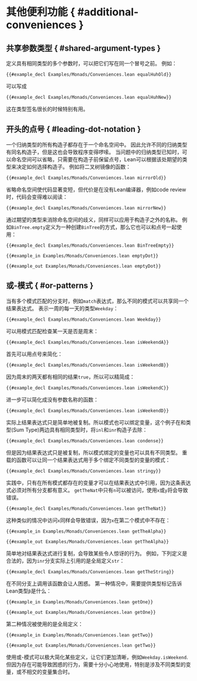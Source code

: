 <!--
# Additional Conveniences
-->

# 其他便利功能 { #additional-conveniences }

<!--
## Shared Argument Types
-->

## 共享参数类型 { #shared-argument-types }

<!--
When defining a function that takes multiple arguments that have the same type, both can be written before the same colon.
For example,
-->

定义具有相同类型的多个参数时，可以把它们写在同一个冒号之前。
例如：

```lean
{{#example_decl Examples/Monads/Conveniences.lean equalHuhOld}}
```
<!--
can be written
-->

可以写成

```lean
{{#example_decl Examples/Monads/Conveniences.lean equalHuhNew}}
```
<!--
This is especially useful when the type signature is large.
-->

这在类型签名很长的时候特别有用。

<!--
## Leading Dot Notation
-->

## 开头的点号 { #leading-dot-notation }

<!--
The constructors of an inductive type are in a namespace.
This allows multiple related inductive types to use the same constructor names, but it can lead to programs becoming verbose.
In contexts where the inductive type in question is known, the namespace can be omitted by preceding the constructor's name with a dot, and Lean uses the expected type to resolve the constructor names.
For example, a function that mirrors a binary tree can be written:
-->

一个归纳类型的所有构造子都存在于一个命名空间中。
因此允许不同的归纳类型有同名构造子，但是这也会导致程序变得啰嗦。
当问题中的归纳类型已知时，可以命名空间可以省略，只需要在构造子前保留点号，Lean可以根据该处期望的类型来决定如何选择构造子。
例如将二叉树镜像的函数：

```lean
{{#example_decl Examples/Monads/Conveniences.lean mirrorOld}}
```
<!--
Omitting the namespaces makes it significantly shorter, at the cost of making the program harder to read in contexts like code review tools that don't include the Lean compiler:
-->

省略命名空间使代码显著变短，但代价是在没有Lean编译器，例如code review时，代码会变得难以阅读：

```lean
{{#example_decl Examples/Monads/Conveniences.lean mirrorNew}}
```

<!--
Using the expected type of an expression to disambiguate a namespace is also applicable to names other than constructors.
If `BinTree.empty` is defined as an alternative way of creating `BinTree`s, then it can also be used with dot notation:
-->

通过期望的类型来消除命名空间的歧义，同样可以应用于构造子之外的名称。
例如`BinTree.empty`定义为一种创建`BinTree`的方式，那么它也可以和点号一起使用：

```lean
{{#example_decl Examples/Monads/Conveniences.lean BinTreeEmpty}}

{{#example_in Examples/Monads/Conveniences.lean emptyDot}}
```

```output info
{{#example_out Examples/Monads/Conveniences.lean emptyDot}}
```

<!--
## Or-Patterns
-->

## 或-模式 { #or-patterns }

<!--
In contexts that allow multiple patterns, such as `match`-expressions, multiple patterns may share their result expressions.
The datatype `Weekday` that represents days of the week:
-->

当有多个模式匹配的分支时，例如`match`表达式，那么不同的模式可以共享同一个结果表达式。
表示一周的每一天的类型`Weekday`：

```lean
{{#example_decl Examples/Monads/Conveniences.lean Weekday}}
```

<!--
Pattern matching can be used to check whether a day is a weekend:
-->

可以用模式匹配检查某一天是否是周末：

```lean
{{#example_decl Examples/Monads/Conveniences.lean isWeekendA}}
```
<!--
This can already be simplified by using constructor dot notation:
-->

首先可以用点号来简化：

```lean
{{#example_decl Examples/Monads/Conveniences.lean isWeekendB}}
```
<!--
Because both weekend patterns have the same result expression (`true`), they can be condensed into one:
-->

因为周末的两天都有相同的结果`true`，所以可以精简成：

```lean
{{#example_decl Examples/Monads/Conveniences.lean isWeekendC}}
```
<!--
This can be further simplified into a version in which the argument is not named:
-->

进一步可以简化成没有参数名称的函数：

```lean
{{#example_decl Examples/Monads/Conveniences.lean isWeekendD}}
```

<!--
Behind the scenes, the result expression is simply duplicated across each pattern.
This means that patterns can bind variables, as in this example that removes the `inl` and `inr` constructors from a sum type in which both contain the same type of value:
-->

实际上结果表达式只是简单地被复制。所以模式也可以绑定变量，这个例子在和类型(Sum Type)两边具有相同类型时，将`inl`和`inr`构造子去除：

```lean
{{#example_decl Examples/Monads/Conveniences.lean condense}}
```
<!--
Because the result expression is duplicated, the variables bound by the patterns are not required to have the same types.
Overloaded functions that work for multiple types may be used to write a single result expression that works for patterns that bind variables of different types:
-->

但是因为结果表达式只是被复制，所以模式绑定的变量也可以具有不同类型。
重载的函数可以让同一个结果表达式用于多个绑定不同类型的变量的模式：

```lean
{{#example_decl Examples/Monads/Conveniences.lean stringy}}
```
<!--
In practice, only variables shared in all patterns can be referred to in the result expression, because the result must make sense for each pattern.
In `getTheNat`, only `n` can be accessed, and attempts to use either `x` or `y` lead to errors.
-->

实践中，只有在所有模式都存在的变量才可以在结果表达式中引用，因为这条表达式必须对所有分支都有意义。
`getTheNat`中只有`n`可以被访问，使用`x`或`y`将会导致错误。

```lean
{{#example_decl Examples/Monads/Conveniences.lean getTheNat}}
```
<!--
Attempting to access `x` in a similar definition causes an error because there is no `x` available in the second pattern:
-->

这种类似的情况中访问`x`同样会导致错误，因为`x`在第二个模式中不存在：

```lean
{{#example_in Examples/Monads/Conveniences.lean getTheAlpha}}
```
```output error
{{#example_out Examples/Monads/Conveniences.lean getTheAlpha}}
```

<!--
The fact that the result expression is essentially copy-pasted to each branch of the pattern match can lead to some surprising behavior.
For example, the following definitions are acceptable because the `inr` version of the result expression refers to the global definition of `str`:
-->

简单地对结果表达式进行复制，会导致某些令人惊讶的行为。
例如，下列定义是合法的，因为`inr`分支实际上引用的是全局定义`str`：

```lean
{{#example_decl Examples/Monads/Conveniences.lean getTheString}}
```
<!--
Calling this function on both constructors reveals the confusing behavior.
In the first case, a type annotation is needed to tell Lean which type `β` should be:
-->

在不同分支上调用该函数会让人困惑。
第一种情况中，需要提供类型标记告诉Lean类型`β`是什么：

```lean
{{#example_in Examples/Monads/Conveniences.lean getOne}}
```

```output info
{{#example_out Examples/Monads/Conveniences.lean getOne}}
```
<!--
In the second case, the global definition is used:
-->

第二种情况被使用的是全局定义：

```lean
{{#example_in Examples/Monads/Conveniences.lean getTwo}}
```

```output info
{{#example_out Examples/Monads/Conveniences.lean getTwo}}
```

<!--
Using or-patterns can vastly simplify some definitions and increase their clarity, as in `Weekday.isWeekend`.
Because there is a potential for confusing behavior, it's a good idea to be careful when using them, especially when variables of multiple types or disjoint sets of variables are involved.
-->

使用或-模式可以极大简化某些定义，让它们更加清晰，例如`Weekday.isWeekend`.
但因为存在可能导致困惑的行为，需要十分小心地使用，特别是涉及不同类型的变量，或不相交的变量集合时。